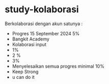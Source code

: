 # study-kolaborasi
Berkolaborasi dengan akun satunya :

- Progres 15 September 2024 5%
- Bangkit Academy
- Kolaborasi input
- 1%
- 2 %
- 3%
- Menyelesaikan semua progres minimal 10%
- Keep Strong
- u can do it

